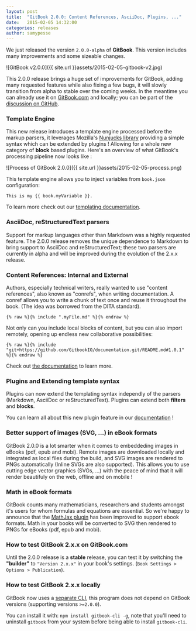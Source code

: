 ```yaml
---
layout: post
title:  "GitBook 2.0.0: Content References, AsciiDoc, Plugins, ..."
date:   2015-02-05 14:32:00
categories: releases
author: samypesse
---
```


We just released the version `2.0.0-alpha` of **GitBook**. This version includes many improvements and some sizeable changes.

<!-- more -->

![GitBook v2.0.0]({{ site.url }}assets/2015-02-05-gitbook-v2.jpg)

This 2.0.0 release brings a huge set of improvements for GitBook, adding many requested features while also fixing a few bugs, it will slowly transition from alpha to stable over the coming weeks. In the meantime you can already use it on [GitBook.com](https://www.gitbook.com) and locally; you can be part of the [discussion on GitHub](https://github.com/GitbookIO/gitbook/pull/562).

### Template Engine

This new release introduces a template engine processed before the markup parsers, it leverages Mozilla's [Nunjucks library](http://mozilla.github.io/nunjucks/) providing a simple syntax which can be extended by plugins ! Allowing for a whole new category of **block** based plugins. Here's an overview of what GitBook's processing pipeline now looks like :

![Process of GitBook 2.0.0]({{ site.url }}assets/2015-02-05-process.png)


This template engine allows you to inject variables from `book.json` configuration:

```
This is my {{ book.myVariable }}.
```

To learn more check out our [templating documentation](http://help.gitbook.com/format/templating.html).

### AsciiDoc, reStructuredText parsers

Support for markup languages other than Markdown was a highly requested feature. The 2.0.0 release removes the unique dependence to Markdown to bring support to AsciiDoc and reStructuredText; these two parsers are currently in alpha and will be improved during the evolution of the 2.x.x release.

### Content References: Internal and External

Authors, especially technical writers, really wanted to use "content references", also known as "conrefs", when writing documentation. A conref allows you to write a chunk of text once and reuse it throughout the book. (The idea was borrowed from the DITA standard).

```
{% raw %}{% include ".myFile.md" %}{% endraw %}
```

Not only can you include local blocks of content, but you can also import remotely, opening up endless new collaborative possibilities:

```
{% raw %}{% include "git+https://github.com/GitbookIO/documentation.git/README.md#1.0.1" %}{% endraw %}
```

Check out [the documentation](http://help.gitbook.com/format/conrefs.html) to learn more.

### Plugins and Extending template syntax

Plugins can now extend the templating syntax independly of the parsers (Markdown, AsciiDoc or reStructuredText). Plugins can extend both **filters** and **blocks**.

You can learn all about this new plugin feature in our [documentation](http://help.gitbook.com/plugins/index.html) !

### Better support of images (SVG, ...) in eBook formats

GitBook 2.0.0 is a lot smarter when it comes to embeddeding images in eBooks (pdf, epub and mobi). Remote images are downloaded locally and integrated as local files during the build, and SVG images are rendered to PNGs automatically (Inline SVGs are also supported). This allows you to use cutting edge vector graphics (SVGs, ...) with the peace of mind that it will render beautifuly on the web, offline and on mobile !

### Math in eBook formats

GitBook counts many mathematicians, researchers and students amongst it's users for whom formulas and equations are essential. So we're happy to announce that the [MathJax plugin](https://github.com/GitbookIO/plugin-mathjax) has been improved to support ebook formats. Math in your books will be converted to SVG then rendered to PNGs for eBooks (pdf, epub and mobi).

### How to test GitBook 2.x.x on GitBook.com

Until the 2.0.0 release is a **stable** release, you can test it by switching the **"builder"** to `"Version 2.x.x"` in your book's settings. (`Book Settings > Options > Publication`).

### How to test GitBook 2.x.x locally

GitBook now uses a [separate CLI](https://github.com/GitbookIO/gitbook-cli), this program does not depend on GitBook versions (supporting versions `>=2.0.0`).

You can install it with: `npm install gitbook-cli -g`, note that you'll need to uninstall `gitbook` from your system before being able to install `gitbook-cli`.
